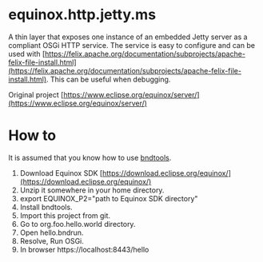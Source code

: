 # equinox.http.jetty.ms
A thin layer that exposes one instance of an embedded Jetty server as a compliant OSGi HTTP service. The service is easy to configure and can be used with [https://felix.apache.org/documentation/subprojects/apache-felix-file-install.html](https://felix.apache.org/documentation/subprojects/apache-felix-file-install.html). This can be useful when debugging.

Original project [https://www.eclipse.org/equinox/server/](https://www.eclipse.org/equinox/server/)
# How to
It is assumed that you know how to use [bndtools](https://bndtools.org/).
1. Download Equinox SDK [https://download.eclipse.org/equinox/](https://download.eclipse.org/equinox/)
2. Unzip it somewhere in your home directory.
3. export EQUINOX_P2="path to Equinox SDK directory"
4. Install bndtools.
5. Import this project from git.
6. Go to org.foo.hello.world directory.
7. Open hello.bndrun.
8. Resolve, Run OSGi.
9. In browser https://localhost:8443/hello

	